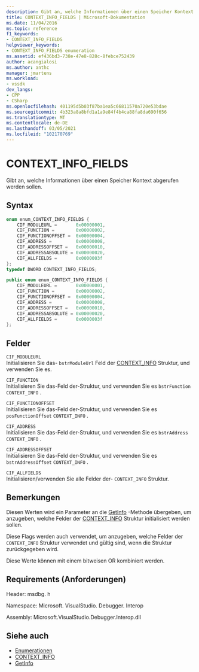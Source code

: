 ```yaml
---
description: Gibt an, welche Informationen über einen Speicher Kontext abgerufen werden sollen.
title: CONTEXT_INFO_FIELDS | Microsoft-Dokumentation
ms.date: 11/04/2016
ms.topic: reference
f1_keywords:
- CONTEXT_INFO_FIELDS
helpviewer_keywords:
- CONTEXT_INFO_FIELDS enumeration
ms.assetid: ef436bd3-738e-47e8-828c-8febce752439
author: acangialosi
ms.author: anthc
manager: jmartens
ms.workload:
- vssdk
dev_langs:
- CPP
- CSharp
ms.openlocfilehash: 401195d5b03f87ba1ea5c66811570a720e53bdae
ms.sourcegitcommit: 4b323a8a8bfd1a1a9e84f4b4ca88fa8da690f656
ms.translationtype: MT
ms.contentlocale: de-DE
ms.lasthandoff: 03/05/2021
ms.locfileid: "102170769"
---
```

# <a name="context_info_fields"></a>CONTEXT_INFO_FIELDS
Gibt an, welche Informationen über einen Speicher Kontext abgerufen werden sollen.

## <a name="syntax"></a>Syntax

```cpp
enum enum_CONTEXT_INFO_FIELDS {
    CIF_MODULEURL =       0x00000001,
    CIF_FUNCTION =        0x00000002,
    CIF_FUNCTIONOFFSET =  0x00000004,
    CIF_ADDRESS =         0x00000008,
    CIF_ADDRESSOFFSET =   0x00000010,
    CIF_ADDRESSABSOLUTE = 0x00000020,
    CIF_ALLFIELDS =       0x0000003f
};
typedef DWORD CONTEXT_INFO_FIELDS;
```

```csharp
public enum enum_CONTEXT_INFO_FIELDS {
    CIF_MODULEURL =       0x00000001,
    CIF_FUNCTION =        0x00000002,
    CIF_FUNCTIONOFFSET =  0x00000004,
    CIF_ADDRESS =         0x00000008,
    CIF_ADDRESSOFFSET =   0x00000010,
    CIF_ADDRESSABSOLUTE = 0x00000020,
    CIF_ALLFIELDS =       0x0000003f
};
```

## <a name="fields"></a>Felder
`CIF_MODULEURL`\
Initialisieren Sie das- `bstrModuleUrl` Feld der [CONTEXT_INFO](../../../extensibility/debugger/reference/context-info.md) Struktur, und verwenden Sie es.

`CIF_FUNCTION`\
Initialisieren Sie das-Feld der-Struktur, und verwenden Sie es `bstrFunction` `CONTEXT_INFO` .

`CIF_FUNCTIONOFFSET`\
Initialisieren Sie das-Feld der-Struktur, und verwenden Sie es `posFunctionOffset` `CONTEXT_INFO` .

`CIF_ADDRESS`\
Initialisieren Sie das-Feld der-Struktur, und verwenden Sie es `bstrAddress` `CONTEXT_INFO` .

`CIF_ADDRESSOFFSET`\
Initialisieren Sie das-Feld der-Struktur, und verwenden Sie es `bstrAddressOffset` `CONTEXT_INFO` .

`CIF_ALLFIELDS`\
Initialisieren/verwenden Sie alle Felder der- `CONTEXT_INFO` Struktur.

## <a name="remarks"></a>Bemerkungen
Diesen Werten wird ein Parameter an die [GetInfo](../../../extensibility/debugger/reference/idebugmemorycontext2-getinfo.md) -Methode übergeben, um anzugeben, welche Felder der [CONTEXT_INFO](../../../extensibility/debugger/reference/context-info.md) Struktur initialisiert werden sollen.

Diese Flags werden auch verwendet, um anzugeben, welche Felder der `CONTEXT_INFO` Struktur verwendet und gültig sind, wenn die Struktur zurückgegeben wird.

Diese Werte können mit einem bitweisen OR kombiniert werden.

## <a name="requirements"></a>Requirements (Anforderungen)
Header: msdbg. h

Namespace: Microsoft. VisualStudio. Debugger. Interop

Assembly: Microsoft.VisualStudio.Debugger.Interop.dll

## <a name="see-also"></a>Siehe auch
- [Enumerationen](../../../extensibility/debugger/reference/enumerations-visual-studio-debugging.md)
- [CONTEXT_INFO](../../../extensibility/debugger/reference/context-info.md)
- [GetInfo](../../../extensibility/debugger/reference/idebugmemorycontext2-getinfo.md)
